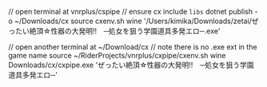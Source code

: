 // open terminal at vnrplus/cspipe
// ensure cx include `libs`
dotnet publish -o ~/Downloads/cx
source cxenv.sh
wine '/Users/kimika/Downloads/zetai/ぜったい絶頂☆性器の大発明!!　─処女を狙う学園道具多発エロ─.exe'

// open another terminal at ~/Download/cx
// note there is no .exe ext in the game name
source ~/RiderProjects/vnrplus/cxpipe/cxenv.sh
wine Downloads/cx/cxpipe.exe 'ぜったい絶頂☆性器の大発明!!　─処女を狙う学園道具多発エロ─'

